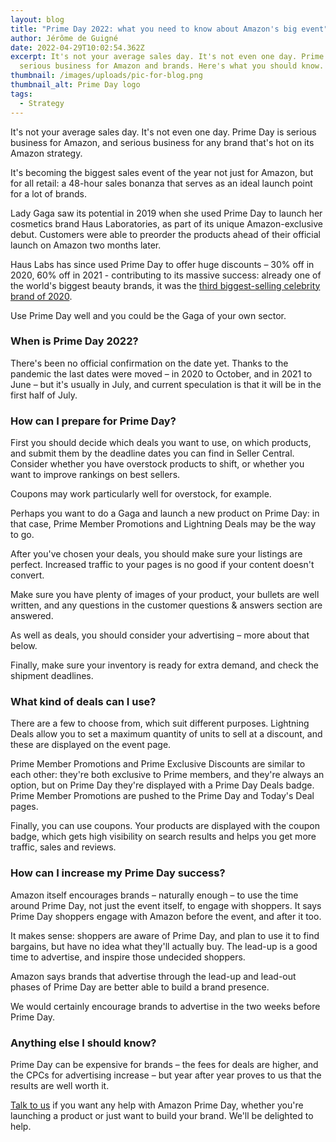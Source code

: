 ```yaml
---
layout: blog
title: "Prime Day 2022: what you need to know about Amazon's big event"
author: Jérôme de Guigné
date: 2022-04-29T10:02:54.362Z
excerpt: It's not your average sales day. It's not even one day. Prime Day is
  serious business for Amazon and brands. Here's what you should know.
thumbnail: /images/uploads/pic-for-blog.png
thumbnail_alt: Prime Day logo
tags:
  - Strategy
---
```

<!--StartFragment-->

It's not your average sales day. It's not even one day. Prime Day is serious business for Amazon, and serious business for any brand that's hot on its Amazon strategy.

It's becoming the biggest sales event of the year not just for Amazon, but for all retail: a 48-hour sales bonanza that serves as an ideal launch point for a lot of brands.

Lady Gaga saw its potential in 2019 when she used Prime Day to launch her cosmetics brand Haus Laboratories, as part of its unique Amazon-exclusive debut. Customers were able to preorder the products ahead of their official launch on Amazon two months later.

Haus Labs has since used Prime Day to offer huge discounts – 30% off in 2020, 60% off in 2021 - contributing to its massive success: already one of the world's biggest beauty brands, it was the [third biggest-selling celebrity brand of 2020](https://wwd.com/beauty-industry-news/beauty-features/fenty-beauty-kylie-cosmetics-top-celebrity-brand-rankings-1234715227/).

Use Prime Day well and you could be the Gaga of your own sector.

### When is Prime Day 2022?

There's been no official confirmation on the date yet. Thanks to the pandemic the last dates were moved – in 2020 to October, and in 2021 to June – but it's usually in July, and current speculation is that it will be in the first half of July.

### How can I prepare for Prime Day?

First you should decide which deals you want to use, on which products, and submit them by the deadline dates you can find in Seller Central. Consider whether you have overstock products to shift, or whether you want to improve rankings on best sellers.

Coupons may work particularly well for overstock, for example.

Perhaps you want to do a Gaga and launch a new product on Prime Day: in that case, Prime Member Promotions and Lightning Deals may be the way to go.

After you've chosen your deals, you should make sure your listings are perfect. Increased traffic to your pages is no good if your content doesn't convert.

Make sure you have plenty of images of your product, your bullets are well written, and any questions in the customer questions & answers section are answered.

As well as deals, you should consider your advertising – more about that below.

Finally, make sure your inventory is ready for extra demand, and check the shipment deadlines.

### What kind of deals can I use?

There are a few to choose from, which suit different purposes. Lightning Deals allow you to set a maximum quantity of units to sell at a discount, and these are displayed on the event page.

Prime Member Promotions and Prime Exclusive Discounts are similar to each other: they're both exclusive to Prime members, and they're always an option, but on Prime Day they're displayed with a Prime Day Deals badge. Prime Member Promotions are pushed to the Prime Day and Today's Deal pages.

Finally, you can use coupons. Your products are displayed with the coupon badge, which gets high visibility on search results and helps you get more traffic, sales and reviews.

### How can I increase my Prime Day success?

Amazon itself encourages brands – naturally enough – to use the time around Prime Day, not just the event itself, to engage with shoppers. It says Prime Day shoppers engage with Amazon before the event, and after it too.

It makes sense: shoppers are aware of Prime Day, and plan to use it to find bargains, but have no idea what they'll actually buy. The lead-up is a good time to advertise, and inspire those undecided shoppers.

Amazon says brands that advertise through the lead-up and lead-out phases of Prime Day are better able to build a brand presence.

We would certainly encourage brands to advertise in the two weeks before Prime Day.

### Anything else I should know?

Prime Day can be expensive for brands – the fees for deals are higher, and the CPCs for advertising increase – but year after year proves to us that the results are well worth it.

[Talk to us](http://e-comas.com/contact.html) if you want any help with Amazon Prime Day, whether you're launching a product or just want to build your brand. We'll be delighted to help.

<!--EndFragment-->